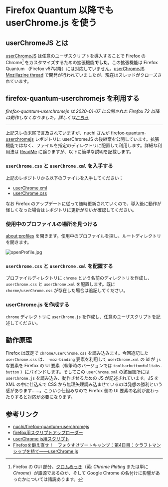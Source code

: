 # Firefox Quantum 以降でも userChrome.js を使う

## userChromeJS とは

[userChromeJS](http://userchromejs.mozdev.org/) は任意のユーザスクリプトを導入することで Firefox の Chrome[^1] をカスタマイズするための拡張機能**でした**。この拡張機能は Firefox Quantum （Firefox v57以降）には対応していません。[userChromeJS Mozillazine thread](http://forums.mozillazine.org/viewtopic.php?f=48&t=1006795) で開発が行われていましたが、現在はスレッドがクローズされています。

[^1]: Firefox の GUI 部分。[クロムめっき](https://en.wikipedia.org/wiki/Chrome_plating)（英: *Chrome Plating* または単に *Chrome*）が語源であるのか、そして Google Chrome の名付けに影響があったかについては諸説あります。

## firefox-quantum-userchromejs を利用する

*firefox-quantum-userchromejs は 2020-01-07 に公開された Firefox 72 以降は動作しなくなりました。詳しくは[こちら](https://github.com/nuchi/firefox-quantum-userchromejs)*

----

上記スレの末尾で言及されていますが、[nuchi](https://github.com/nuchi/) さんが [firefox-quantum-userchromejs](https://github.com/nuchi/firefox-quantum-userchromejs) レポジトリに userChromeJS の後継案を公開しています。拡張機能ではなく、ファイルを指定のディレクトリに配置して利用します。詳細な利用法は [ReadMe](https://github.com/nuchi/firefox-quantum-userchromejs/blob/master/README.md) に譲りますが、以下に簡単な説明を記載します。

### `userChrome.css` と `userChrome.xml` を入手する

上記のレポジトリから以下のファイルを入手してください；

* [userChrome.xml](https://raw.githubusercontent.com/nuchi/firefox-quantum-userchromejs/master/userChrome.xml)
* [userChrome.css](https://raw.githubusercontent.com/nuchi/firefox-quantum-userchromejs/master/userChrome.css)

なお Firefox のアップデートに従って随時更新されていくので、導入後に動作が怪しくなった場合はレポジトリに更新がないか確認してください。

### 使用中のプロファイルの場所を見つける

[about:profiles](about:profiles) を開きます。使用中のプロファイルを探し、ルートディレクトリを開きます。

![openProfile.jpg](https://qiita-image-store.s3.ap-northeast-1.amazonaws.com/0/463374/acda06a3-273c-6bcb-8fef-8434732ef8c4.jpeg)


### `userChrome.css` と `userChrome.xml` を配置する

プロファイルディレクトリに `chrome` という名前のディレクトリを作成し、 `userChrome.css` と `userChrome.xml` を配置します。既に `chorme/userChrome.css` が存在した場合は追記してください。

### userChrome.js を作成する

`chrome` ディレクトリに `userChrome.js` を作成し、任意のユーザスクリプトを記述してください。

## 動作原理

Firefox は既定で `chrome/userChrome.css` を読み込みます。今回追記した `userChrome.css` は、 `-moz-binding` 要素を利用して `userChrome.xml` の id が `js` な要素を Firefox の UI 要素（執筆時のバージョンでは `toolbarbutton#alltabs-button` ）にバインドします。そしてこの `userChrome.xml` の該当箇所には `userChrome.js` を読み込み、動作させるための JS が記述されています。JS を XML の中に仕込んで CSS から無理矢理読み込ませているのは発想の勝利という感があります……。こういう仕組みなので Firefox 側の UI 要素の名前が変わったりすると対応が必要になります。

## 参考リンク

* [nuchi/firefox-quantum-userchromejs](https://github.com/nuchi/firefox-quantum-userchromejs)
* [firefox用スクリプトアップローダー](https://u6.getuploader.com/script/)
* [userChrome.js用スクリプト](http://wiki.nothing.sh/page/userChrome.js%CD%D1%A5%B9%A5%AF%A5%EA%A5%D7%A5%C8)
* [Firefoxを鍛え直せ！　フォクすけブートキャンプ：第4日目：クラフトマンシップを持て――userChrome.js](https://www.itmedia.co.jp/enterprise/articles/0708/04/news012.html)
